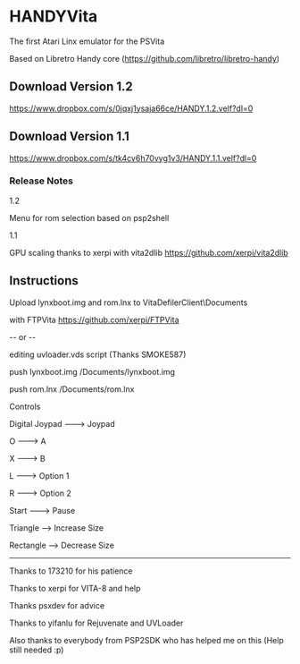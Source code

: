 HANDYVita
=========

The first Atari Linx emulator for the PSVita

Based on Libretro Handy core (https://github.com/libretro/libretro-handy)

Download Version 1.2
--------------------
https://www.dropbox.com/s/0jqxj1ysaja66ce/HANDY.1.2.velf?dl=0

Download Version 1.1
--------------------
https://www.dropbox.com/s/tk4cv6h70vyg1v3/HANDY.1.1.velf?dl=0

### Release Notes

1.2

Menu for rom selection based on psp2shell

1.1

GPU scaling thanks to xerpi with vita2dlib https://github.com/xerpi/vita2dlib

Instructions
-------------

Upload lynxboot.img and rom.lnx to VitaDefilerClient\Documents 

with FTPVita https://github.com/xerpi/FTPVita

-- or --

editing uvloader.vds script (Thanks SMOKE587)

push lynxboot.img /Documents/lynxboot.img

push rom.lnx /Documents/rom.lnx

Controls

Digital Joypad ---> Joypad

O ---> A

X ---> B

L ---> Option 1

R ---> Option 2

Start ---> Pause



Triangle --> Increase Size

Rectangle --> Decrease Size

-------

Thanks to 173210 for his patience

Thanks to xerpi for VITA-8 and help

Thanks psxdev for advice

Thanks to yifanlu for Rejuvenate and UVLoader

Also thanks to everybody from PSP2SDK who has helped me on this (Help still needed :p)
